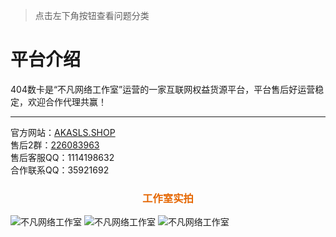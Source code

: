 > 点击左下角按钮查看问题分类
# 平台介绍
404数卡是“不凡网络工作室”运营的一家互联网权益货源平台，平台售后好运营稳定，欢迎合作代理共赢！
<hr />
官方网站：<a href="https://akasls.shop/" target="_blank">AKASLS.SHOP</a> </br> 
售后2群：<a href="https://jq.qq.com/?_wv=1027&k=G50F4ir3" target="_blank">226083963</a></br> 
售后客服QQ：1114198632</br> 
合作联系QQ：35921692</br> 
<h3 style="text-align:center;">
	<strong><span style="color:#E56600;">工作室实拍</span></strong>
</h3>
<p>

![不凡网络工作室](https://vkceyugu.cdn.bspapp.com/VKCEYUGU-180ae9fa-59b8-465a-8066-fca2f3fc500e/6052bc15-2e31-4b05-897f-4fc9668616ce.jpg ':size=100%')
![不凡网络工作室](https://vkceyugu.cdn.bspapp.com/VKCEYUGU-180ae9fa-59b8-465a-8066-fca2f3fc500e/b0aa18de-346c-4f86-ae4b-689e37c5c049.jpg ':size=100%')
![不凡网络工作室](https://vkceyugu.cdn.bspapp.com/VKCEYUGU-180ae9fa-59b8-465a-8066-fca2f3fc500e/caacbaae-e9c9-4d29-8388-8c8dbb2d97b3.jpg ':size=100%')